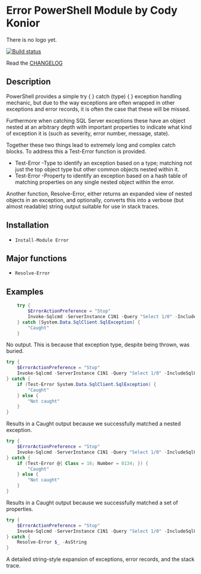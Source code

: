 # Error PowerShell Module by Cody Konior

There is no logo yet.

[![Build status](https://ci.appveyor.com/api/projects/status/9hnd4hyqaaq10s0i?svg=true)](https://ci.appveyor.com/project/codykonior/error)

Read the [CHANGELOG][3]

## Description

PowerShell provides a simple try { } catch (type) { } exception handling mechanic, but
due to the way exceptions are often wrapped in other exceptions and error records, it
is often the case that these will be missed.

Furthermore when catching SQL Server exceptions these have an object nested at an
arbitrary depth with important properties to indicate what kind of exception it is
(such as severity, error number, message, state).

Together these two things lead to extremely long and complex catch blocks. To address
this a Test-Error function is provided.

- Test-Error -Type to identify an exception based on a type; matching not just the
    top object type but other common objects nested within it.
- Test-Error -Property to identify an exception based on a hash table of matching
    properties on any single nested object within the error.

Another function, Resolve-Error, either returns an expanded view of nested objects
in an exception, and optionally, converts this into a verbose (but almost readable)
string output suitable for use in stack traces.

## Installation

- `Install-Module Error`

## Major functions

- `Resolve-Error`

## Examples

``` powershell
    try {
        $ErrorActionPreference = "Stop"
        Invoke-Sqlcmd -ServerInstance C1N1 -Query "Select 1/0" -IncludeSqlUserErrors
    } catch [System.Data.SqlClient.SqlException] {
        "Caught"
    }
```

No output. This is because that exception type, despite being thrown, was buried.

``` powershell
try {
    $ErrorActionPreference = "Stop"
    Invoke-Sqlcmd -ServerInstance C1N1 -Query "Select 1/0" -IncludeSqlUserErrors
} catch {
    if (Test-Error System.Data.SqlClient.SqlException) {
        "Caught"
    } else {
        "Not caught"
    }
}
```

Results in a Caught output because we successfully matched a nested exception.

``` powershell
try {
    $ErrorActionPreference = "Stop"
    Invoke-Sqlcmd -ServerInstance C1N1 -Query "Select 1/0" -IncludeSqlUserErrors
} catch {
    if (Test-Error @{ Class = 16; Number = 8134; }) {
        "Caught"
    } else {
        "Not caught"
    }
}
```

Results in a Caught output because we successfully matched a set of properties.

``` powershell
try {
    $ErrorActionPreference = "Stop"
    Invoke-Sqlcmd -ServerInstance C1N1 -Query "Select 1/0" -IncludeSqlUserErrors
} catch {
    Resolve-Error $_ -AsString
}
```

A detailed string-style expansion of exceptions, error records, and the stack trace.

[1]: Images/error.ai.svg
[2]: Images/error.gif
[3]: CHANGELOG.md
